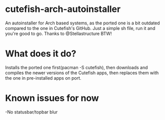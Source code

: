 # cutefish-arch-autoinstaller
An autoinstaller for Arch based systems, as the ported one is a bit outdated compared to the one in Cutefish's GitHub. Just a simple sh file, run it and you're good to go. Thanks to @Stellastructure BTW!
# What does it do?
Installs the ported one first(pacman -S cutefish), then downloads and compiles the newer versions of the Cutefish apps, then replaces them with the one in pre-installed apps on port.
# Known issues for now
-No statusbar/topbar blur
